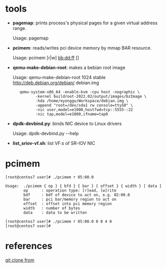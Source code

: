 # tools

- **pagemap**: prints process's physical pages for a given virtual address range.

  Usage:  pagemap <pid> <start va> <end va>

- **pcimem**: reads/writes pci device memory by mmap BAR resource.

  Usage:  pcimem [r|w] <bb:dd:ff> <bar> <offset> <width> [<data>]

- **qemu-make-debian-root**: makes a bebian root image

  Usage: qemu-make-debian-root 1024 stable http://deb.debian.org/debian/ debian.img

         qemu-system-x86_64 -enable-kvm -cpu host -nographic \
                -kernel buildroot-2022.02/output/images/bzImage \
                -hda /home/eyonggu/Workspace/debian.img \
                -append "root=/dev/sda1 rw console=ttyS0" \
                -nic user,model=e1000,hostfwd=tcp::5555-:22
                -nic tap,model=e1000,ifname=tap0

- **dpdk-devbind.py**: binds NIC device to Linux drivers

  Usage: dpdk-devbind.py --help

- **list_sriov-vf.sh**: list VF:s of SR-IOV NIC

# pcimem
```
[root@centos7 user]# ./pcimem r 05:00.0 

Usage:  ./pcimem { op } { bfd } { bar } { offset } { width } [ data ]
        op      : operation type: [r]ead, [w]rite 
        bdf     : bdf of device to act on, e.g. 02:00.0 
        bar     : pci bar/memory region to act on
        offset  : offset into pci memory region
        width   : number of bytes
        data    : data to be written

[root@centos7 user]# ./pcimem r 05:00.0 0 0 4 0
[root@centos7 user]# 
```

# references

[git clone from](https://github.com/eyonggu/tools)
